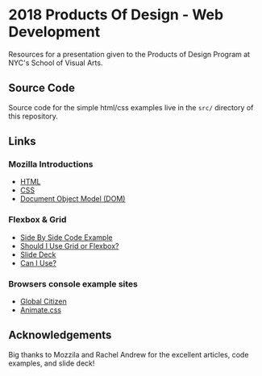 # 2018 Products Of Design - Web Development

Resources for a presentation given to the Products of Design Program at NYC's School of Visual Arts.

## Source Code

Source code for the simple html/css examples live in the `src/` directory of this repository.

## Links

### Mozilla Introductions

* [HTML](https://developer.mozilla.org/en-US/docs/Learn/HTML/Introduction_to_HTML)
* [CSS](https://developer.mozilla.org/en-US/docs/Learn/CSS/Introduction_to_CSS)
* [Document Object Model (DOM)](https://developer.mozilla.org/en-US/docs/Web/API/Document_Object_Model/Introduction)

### Flexbox & Grid

* [Side By Side Code Example](https://codepen.io/rachelandrew/pen/YqqdXL)
* [Should I Use Grid or Flexbox?](https://rachelandrew.co.uk/archives/2016/03/30/should-i-use-grid-or-flexbox/)
* [Slide Deck](https://www.slideshare.net/rachelandrew/flexbox-and-grid-layout)
* [Can I Use?](https://caniuse.com/#feat=css-grid)

### Browsers console example sites

* [Global Citizen](https://www.globalcitizen.org/en/search/?q=education)
* [Animate.css](https://daneden.github.io/animate.css/)

## Acknowledgements

Big thanks to Mozzila and Rachel Andrew for the excellent articles, code examples, and slide deck!
